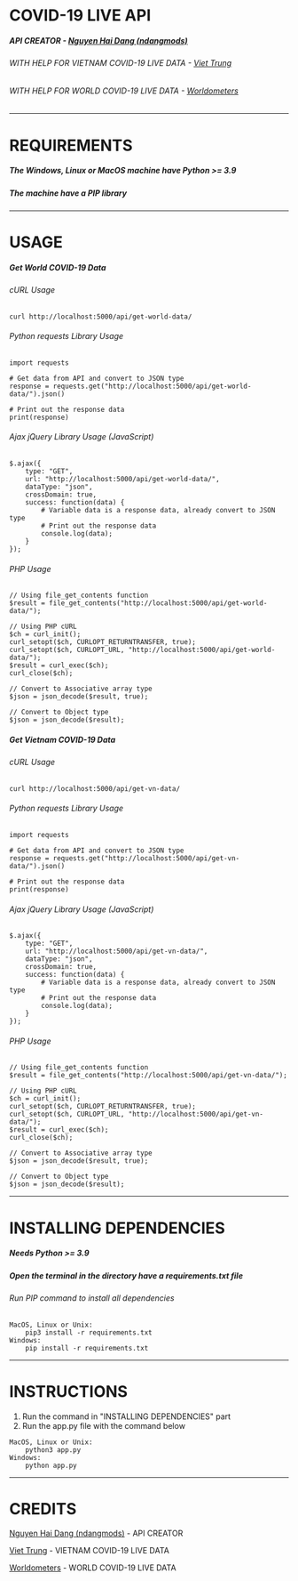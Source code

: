 # COVID-19 LIVE API

##### API CREATOR - [Nguyen Hai Dang (ndangmods)](https://github.com/ndangmods/)

###### WITH HELP FOR VIETNAM COVID-19 LIVE DATA - [Viet Trung](https://www.facebook.com/trungsociupro/)

###### WITH HELP FOR WORLD COVID-19 LIVE DATA - [Worldometers](https://www.worldometers.info/)

---

# REQUIREMENTS

##### The Windows, Linux or MacOS machine have Python >= 3.9

##### The machine have a PIP library

---

# USAGE

##### Get World COVID-19 Data 

###### cURL Usage

```
curl http://localhost:5000/api/get-world-data/
```

###### Python requests Library Usage

```
import requests

# Get data from API and convert to JSON type
response = requests.get("http://localhost:5000/api/get-world-data/").json()

# Print out the response data
print(response)
```

###### Ajax jQuery Library Usage (JavaScript)

```
$.ajax({
    type: "GET",
    url: "http://localhost:5000/api/get-world-data/",
    dataType: "json",
    crossDomain: true,
    success: function(data) {
        # Variable data is a response data, already convert to JSON type
        # Print out the response data
        console.log(data);
    }
});
```

###### PHP Usage

```
// Using file_get_contents function
$result = file_get_contents("http://localhost:5000/api/get-world-data/");

// Using PHP cURL
$ch = curl_init();
curl_setopt($ch, CURLOPT_RETURNTRANSFER, true);
curl_setopt($ch, CURLOPT_URL, "http://localhost:5000/api/get-world-data/");
$result = curl_exec($ch);
curl_close($ch);

// Convert to Associative array type
$json = json_decode($result, true);

// Convert to Object type
$json = json_decode($result);
```

##### Get Vietnam COVID-19 Data

###### cURL Usage

```
curl http://localhost:5000/api/get-vn-data/
```

###### Python requests Library Usage

```
import requests

# Get data from API and convert to JSON type
response = requests.get("http://localhost:5000/api/get-vn-data/").json()

# Print out the response data
print(response)
```

###### Ajax jQuery Library Usage (JavaScript)

```
$.ajax({
    type: "GET",
    url: "http://localhost:5000/api/get-vn-data/",
    dataType: "json",
    crossDomain: true,
    success: function(data) {
        # Variable data is a response data, already convert to JSON type
        # Print out the response data
        console.log(data);
    }
});
```

###### PHP Usage

```
// Using file_get_contents function
$result = file_get_contents("http://localhost:5000/api/get-vn-data/");

// Using PHP cURL
$ch = curl_init();
curl_setopt($ch, CURLOPT_RETURNTRANSFER, true);
curl_setopt($ch, CURLOPT_URL, "http://localhost:5000/api/get-vn-data/");
$result = curl_exec($ch);
curl_close($ch);

// Convert to Associative array type
$json = json_decode($result, true);

// Convert to Object type
$json = json_decode($result);
```

---

# INSTALLING DEPENDENCIES

##### Needs Python >= 3.9

##### Open the terminal in the directory have a requirements.txt file

###### Run PIP command to install all dependencies

```
MacOS, Linux or Unix:
    pip3 install -r requirements.txt
Windows:
    pip install -r requirements.txt
```

---

# INSTRUCTIONS

1. Run the command in "INSTALLING DEPENDENCIES" part
2. Run the app.py file with the command below
```
MacOS, Linux or Unix:
    python3 app.py
Windows:
    python app.py
```

---

# CREDITS

[Nguyen Hai Dang (ndangmods)](https://github.com/ndangmods/) - API CREATOR

[Viet Trung](https://www.facebook.com/trungsociupro/) - VIETNAM COVID-19 LIVE DATA

[Worldometers](https://www.worldometers.info/) - WORLD COVID-19 LIVE DATA
